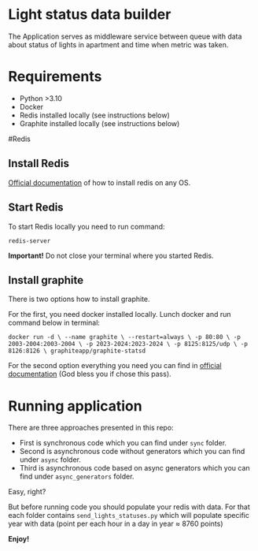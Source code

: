 # Light status data builder
The Application serves as middleware service between queue with data about status of lights in apartment and time 
when metric was taken. 

# Requirements
 - Python >3.10
 - Docker
 - Redis installed locally (see instructions below)
 - Graphite installed locally (see instructions below)

#Redis
## Install Redis
[Official documentation](https://redis.io/docs/getting-started/installation/) of how to install redis on any OS.


## Start Redis
To start Redis locally you need to run command:

`redis-server`

**Important!** Do not close your terminal where you started Redis. 

## Install graphite
There is two options how to install graphite.

For the first, you need docker installed locally. Lunch docker and run command below in terminal:

`docker run -d \
 --name graphite \
 --restart=always \
 -p 80:80 \
 -p 2003-2004:2003-2004 \
 -p 2023-2024:2023-2024 \
 -p 8125:8125/udp \
 -p 8126:8126 \
 graphiteapp/graphite-statsd`

For the second option everything you need you can find in [official documentation](https://graphite.readthedocs.io/en/latest/install.html) (God bless you if chose this pass).

# Running application
There are three approaches presented in this repo:
 - First is synchronous code which you can find under `sync` folder.
 - Second is asynchronous code without generators which you can find under `async` folder.
 - Third is asynchronous code based on async generators which you can find under `async_generators` folder.

Easy, right?

But before running code you should populate your redis with data. For that each folder contains `send_lights_statuses.py`
which will populate specific year with data (point per each hour in a day in year ≈ 8760 points)

**Enjoy!**